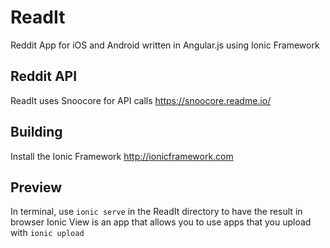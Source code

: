 # ReadIt
Reddit App for iOS and Android written in Angular.js using Ionic Framework

## Reddit API
ReadIt uses Snoocore for API calls https://snoocore.readme.io/

## Building
Install the Ionic Framework http://ionicframework.com

## Preview
In terminal, use ```ionic serve``` in the ReadIt directory to have the result in browser
Ionic View is an app that allows you to use apps that you upload with ```ionic upload```
